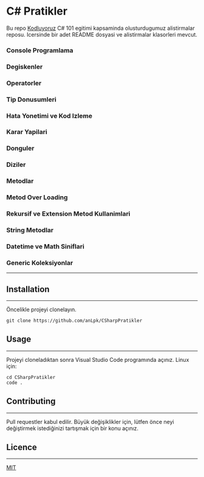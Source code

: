 # C# Pratikler

Bu repo [Kodluyoruz](https://www.kodluyoruz.org/) C# 101 egitimi kapsaminda olusturdugumuz alistirmalar reposu. Icersinde bir adet README dosyasi ve alistirmalar klasorleri mevcut.

### Console Programlama

### Degiskenler

### Operatorler

### Tip Donusumleri

### Hata Yonetimi ve Kod Izleme

### Karar Yapilari

### Donguler

### Diziler

### Metodlar

### Metod Over Loading

### Rekursif ve Extension Metod Kullanimlari

### String Metodlar

### Datetime ve Math Siniflari

### Generic Koleksiyonlar

---

## Installation

---

Öncelikle projeyi clonelayın.

```
git clone https://github.com/anLpk/CSharpPratikler
```

## Usage

---

Projeyi cloneladıktan sonra Visual Studio Code programında açınız.
Linux için:

```
cd CSharpPratikler
code .
```

## Contributing

---

Pull requestler kabul edilir. Büyük değişiklikler için, lütfen önce neyi değiştirmek istediğinizi tartışmak için bir konu açınız.

## Licence

---

[MIT](https://choosealicense.com/licenses/mit/)
